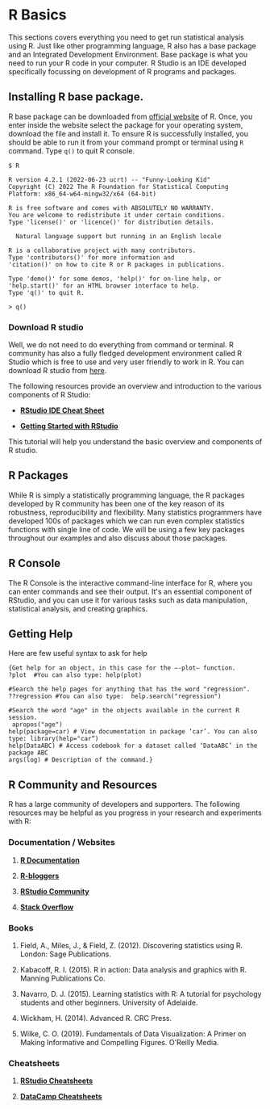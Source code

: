 # R Basics

This sections covers everything you need to get run statistical analysis using R. Just like other programming language, R also has a base package and an Integrated Development Environment. Base package is what you need to run your R code in your computer. R Studio is an IDE developed specifically focussing on development of R programs and packages.

## Installing R base package.

R base package can be downloaded from [official website](https://cran.r-project.org/) of R. Once, you enter inside the website select the package for your operating system, download the file and install it. To ensure R is successfully installed, you should be able to run it from your command prompt or terminal using `R` command. Type `q()` to quit R console.

```         
$ R

R version 4.2.1 (2022-06-23 ucrt) -- "Funny-Looking Kid"
Copyright (C) 2022 The R Foundation for Statistical Computing
Platform: x86_64-w64-mingw32/x64 (64-bit)

R is free software and comes with ABSOLUTELY NO WARRANTY.
You are welcome to redistribute it under certain conditions.
Type 'license()' or 'licence()' for distribution details.

  Natural language support but running in an English locale

R is a collaborative project with many contributors.
Type 'contributors()' for more information and
'citation()' on how to cite R or R packages in publications.

Type 'demo()' for some demos, 'help()' for on-line help, or
'help.start()' for an HTML browser interface to help.
Type 'q()' to quit R.

> q()
```

### Download R studio

Well, we do not need to do everything from command or terminal. R community has also a fully fledged development environment called R Studio which is free to use and very user friendly to work in R. You can download R studio from [here](https://posit.co/download/rstudio-desktop/).

The following resources provide an overview and introduction to the various components of R Studio:

-   [**RStudio IDE Cheat Sheet**](https://www.rstudio.com/wp-content/uploads/2016/01/rstudio-IDE-cheatsheet.pdf)

-   [**Getting Started with RStudio**](https://support.rstudio.com/hc/en-us/articles/201141096-Getting-Started-with-RStudio)

This tutorial will help you understand the basic overview and components of R studio.

## R Packages

While R is simply a statistically programming language, the R packages developed by R community has been one of the key reason of its robustness, reproducibility and flexibility. Many statistics programmers have developed 100s of packages which we can run even complex statistics functions with single line of code. We will be using a few key packages throughout our examples and also discuss about those packages.

## R Console

The R Console is the interactive command-line interface for R, where you can enter commands and see their output. It's an essential component of RStudio, and you can use it for various tasks such as data manipulation, statistical analysis, and creating graphics.

## Getting Help

Here are few useful syntax to ask for help

```         
{Get help for an object, in this case for the –-plot– function. 
?plot  #You can also type: help(plot)

#Search the help pages for anything that has the word "regression". 
??regression #You can also type:  help.search("regression")

#Search the word "age" in the objects available in the current R session.
 apropos("age")
help(package=car) # View documentation in package ‘car’. You can also type: library(help="car“)
help(DataABC) # Access codebook for a dataset called ‘DataABC’ in the package ABC
args(log) # Description of the command.}
```

## **R Community and Resources**

R has a large community of developers and supporters. The following resources may be helpful as you progress in your research and experiments with R:

### **Documentation / Websites**

1.  [**R Documentation**](https://www.rdocumentation.org/)

2.  [**R-bloggers**](https://www.r-bloggers.com/)

3.  [**RStudio Community**](https://community.rstudio.com/)

4.  [**Stack Overflow**](https://stackoverflow.com/questions/tagged/r)

### **Books**

1.  Field, A., Miles, J., & Field, Z. (2012). Discovering statistics using R. London: Sage Publications.

2.  Kabacoff, R. I. (2015). R in action: Data analysis and graphics with R. Manning Publications Co.

3.  Navarro, D. J. (2015). Learning statistics with R: A tutorial for psychology students and other beginners. University of Adelaide.

4.  Wickham, H. (2014). Advanced R. CRC Press.

5.  Wilke, C. O. (2019). Fundamentals of Data Visualization: A Primer on Making Informative and Compelling Figures. O'Reilly Media.

### **Cheatsheets**

1.  [**RStudio Cheatsheets**](https://rstudio.com/resources/cheatsheets/)

2.  [**DataCamp Cheatsheets**](https://www.datacamp.com/community/data-science-cheatsheets)
